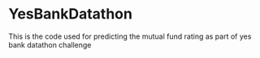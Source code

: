 # YesBankDatathon
This is the code used for predicting the mutual fund rating as part of yes bank datathon challenge
